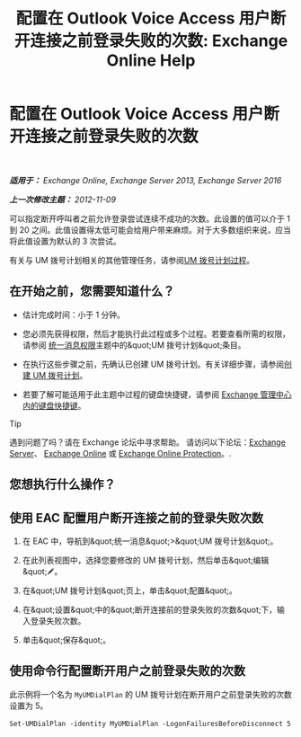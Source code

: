 ﻿---
title: '配置在 Outlook Voice Access 用户断开连接之前登录失败的次数: Exchange Online Help'
TOCTitle: 配置在 Outlook Voice Access 用户断开连接之前登录失败的次数
ms:assetid: 02f93888-168c-44bb-8cf6-17f5fcc3d733
ms:mtpsurl: https://technet.microsoft.com/zh-cn/library/Ee423537(v=EXCHG.150)
ms:contentKeyID: 50489840
ms.date: 05/23/2018
mtps_version: v=EXCHG.150
ms.translationtype: MT
---

# 配置在 Outlook Voice Access 用户断开连接之前登录失败的次数

 

_**适用于：** Exchange Online, Exchange Server 2013, Exchange Server 2016_

_**上一次修改主题：** 2012-11-09_

可以指定断开呼叫者之前允许登录尝试连续不成功的次数。此设置的值可以介于 1 到 20 之间。此值设置得太低可能会给用户带来麻烦。对于大多数组织来说，应当将此值设置为默认的 3 次尝试。

有关与 UM 拨号计划相关的其他管理任务，请参阅[UM 拨号计划过程](um-dial-plan-procedures-exchange-2013-help.md)。

## 在开始之前，您需要知道什么？

  - 估计完成时间：小于 1 分钟。

  - 您必须先获得权限，然后才能执行此过程或多个过程。若要查看所需的权限，请参阅 [统一消息权限](unified-messaging-permissions-exchange-2013-help.md)主题中的\&quot;UM 拨号计划\&quot;条目。

  - 在执行这些步骤之前，先确认已创建 UM 拨号计划。有关详细步骤，请参阅[创建 UM 拨号计划](create-a-um-dial-plan-exchange-2013-help.md)。

  - 若要了解可能适用于此主题中过程的键盘快捷键，请参阅 [Exchange 管理中心内的键盘快捷键](keyboard-shortcuts-in-the-exchange-admin-center-exchange-online-protection-help.md)。

> [!tip]
> 遇到问题了吗？请在 Exchange 论坛中寻求帮助。 请访问以下论坛：<a href="https://go.microsoft.com/fwlink/p/?linkid=60612">Exchange Server</a>、 <a href="https://go.microsoft.com/fwlink/p/?linkid=267542">Exchange Online</a> 或 <a href="https://go.microsoft.com/fwlink/p/?linkid=285351">Exchange Online Protection</a>。.


## 您想执行什么操作？

## 使用 EAC 配置用户断开连接之前的登录失败次数

1.  在 EAC 中，导航到\&quot;统一消息\&quot;\>\&quot;UM 拨号计划\&quot;。

2.  在此列表视图中，选择您要修改的 UM 拨号计划，然后单击\&quot;编辑\&quot;![编辑图标](images/Bb124582.6f53ccb2-1f13-4c02-bea0-30690e6ea71d(EXCHG.150).gif "编辑图标")。

3.  在\&quot;UM 拨号计划\&quot;页上，单击\&quot;配置\&quot;。

4.  在\&quot;设置\&quot;中的\&quot;断开连接前的登录失败的次数\&quot;下，输入登录失败次数。

5.  单击\&quot;保存\&quot;。

## 使用命令行配置断开用户之前登录失败的次数

此示例将一个名为 `MyUMDialPlan` 的 UM 拨号计划在断开用户之前登录失败的次数设置为 5。

    Set-UMDialPlan -identity MyUMDialPlan -LogonFailuresBeforeDisconnect 5

